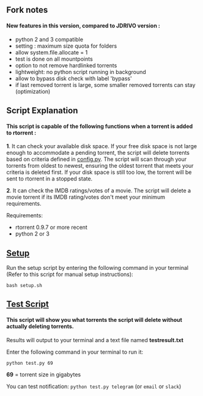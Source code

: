 ## Fork notes

#### New features in this version, compared to JDRIVO version :

- python 2 and 3 compatible
- setting : maximum size quota for folders
- allow system.file.allocate = 1
- test is done on all mountpoints
- option to not remove hardlinked torrents
- lightweight: no python script running in background
- allow to bypass disk check with label 'bypass'
- if last removed torrent is large, some smaller removed torrents can stay (optimization)

## Script Explanation

#### This script is capable of the following functions when a torrent is added to rtorrent :

**1**. It can check your available disk space. If your free disk space is not large enough to accommodate a pending torrent, the script will delete torrents based on criteria defined in [config.py](https://github.com/twolaw/RTORRENT-IMDB-DISK-CHECKER/blob/master/config.py). The script will scan through your torrents from oldest to newest, ensuring the oldest torrent that meets your criteria is deleted first. If your disk space is still too low, the torrent will be sent to rtorrent in a stopped state.	

**2**. It can check the IMDB ratings/votes of a movie. The script will delete a movie torrent if its IMDB rating/votes don't meet your minimum requirements.

Requirements:
- rtorrent 0.9.7 or more recent
- python 2 or 3

## [Setup](https://github.com/twolaw/RTORRENT-IMDB-DISK-CHECKER/blob/master/setup.sh)

Run the setup script by entering the following command in your terminal (Refer to this script for manual setup instructions):

`bash setup.sh`

## [Test Script](https://github.com/twolaw/RTORRENT-IMDB-DISK-CHECKER/blob/master/test.py)

#### This script will show you what torrents the script will delete without actually deleting torrents.

Results will output to your terminal and a text file named **testresult.txt**

Enter the following command in your terminal to run it:

`python test.py 69`

**69** = torrent size in gigabytes

You can test notification:
`python test.py telegram` (or `email` or `slack`)
